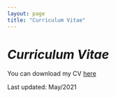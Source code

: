 ```yaml
---
layout: page
title: "Curriculum Vitae"
---
```


# _Curriculum Vitae_

You can download my CV [here](/JPF_cv2021_site.pdf)

Last updated: May/2021









